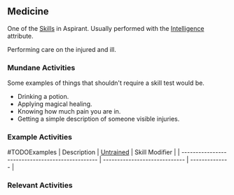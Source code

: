 ## Medicine
One of the [Skills](Skills) in Aspirant. Usually performed with the [Intelligence](Stats#Intelligence) attribute.

Performing care on the injured and ill.

### Mundane Activities
Some examples of things that shouldn't require a skill test would be.
* Drinking a potion.
* Applying magical healing.
* Knowing how much pain you are in.
* Getting a simple description of someone visible injuries.

### Example Activities
#TODOExamples 
| Description                                      | [Untrained](Skills#Untrained) | Skill Modifier |
| ------------------------------------------------ | ----------------------------- | -------------- |


### Relevant Activities
